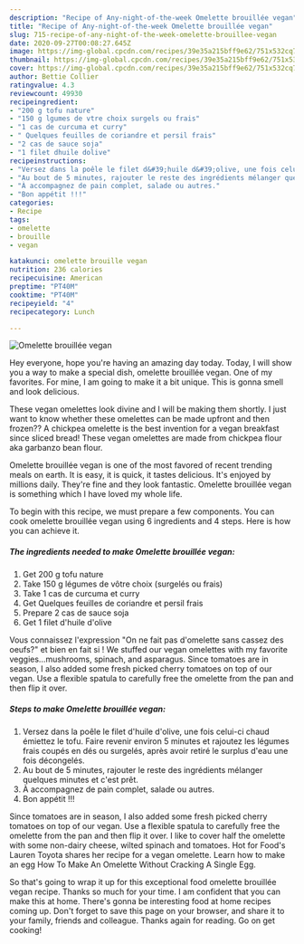 ```yaml
---
description: "Recipe of Any-night-of-the-week Omelette brouillée vegan"
title: "Recipe of Any-night-of-the-week Omelette brouillée vegan"
slug: 715-recipe-of-any-night-of-the-week-omelette-brouillee-vegan
date: 2020-09-27T00:08:27.645Z
image: https://img-global.cpcdn.com/recipes/39e35a215bff9e62/751x532cq70/omelette-brouillee-vegan-photo-principale-de-la-recette.jpg
thumbnail: https://img-global.cpcdn.com/recipes/39e35a215bff9e62/751x532cq70/omelette-brouillee-vegan-photo-principale-de-la-recette.jpg
cover: https://img-global.cpcdn.com/recipes/39e35a215bff9e62/751x532cq70/omelette-brouillee-vegan-photo-principale-de-la-recette.jpg
author: Bettie Collier
ratingvalue: 4.3
reviewcount: 49930
recipeingredient:
- "200 g tofu nature"
- "150 g lgumes de vtre choix surgels ou frais"
- "1 cas de curcuma et curry"
- " Quelques feuilles de coriandre et persil frais"
- "2 cas de sauce soja"
- "1 filet dhuile dolive"
recipeinstructions:
- "Versez dans la poêle le filet d&#39;huile d&#39;olive, une fois celui-ci chaud émiettez le tofu. Faire revenir environ 5 minutes et rajoutez les légumes frais coupés en dés ou surgelés, après avoir retiré le surplus d&#39;eau une fois décongelés."
- "Au bout de 5 minutes, rajouter le reste des ingrédients mélanger quelques minutes et c&#39;est prêt."
- "À accompagnez de pain complet, salade ou autres."
- "Bon appétit !!!"
categories:
- Recipe
tags:
- omelette
- brouille
- vegan

katakunci: omelette brouille vegan 
nutrition: 236 calories
recipecuisine: American
preptime: "PT40M"
cooktime: "PT40M"
recipeyield: "4"
recipecategory: Lunch

---
```



![Omelette brouillée vegan](https://img-global.cpcdn.com/recipes/39e35a215bff9e62/751x532cq70/omelette-brouillee-vegan-photo-principale-de-la-recette.jpg)

Hey everyone, hope you're having an amazing day today. Today, I will show you a way to make a special dish, omelette brouillée vegan. One of my favorites. For mine, I am going to make it a bit unique. This is gonna smell and look delicious.

These vegan omelettes look divine and I will be making them shortly. I just want to know whether these omelettes can be made upfront and then frozen?? A chickpea omelette is the best invention for a vegan breakfast since sliced bread! These vegan omelettes are made from chickpea flour aka garbanzo bean flour.

Omelette brouillée vegan is one of the most favored of recent trending meals on earth. It is easy, it is quick, it tastes delicious. It's enjoyed by millions daily. They're fine and they look fantastic. Omelette brouillée vegan is something which I have loved my whole life.


To begin with this recipe, we must prepare a few components. You can cook omelette brouillée vegan using 6 ingredients and 4 steps. Here is how you can achieve it.

<!--inarticleads1-->

##### The ingredients needed to make Omelette brouillée vegan:

1. Get 200 g tofu nature
1. Take 150 g légumes de vôtre choix (surgelés ou frais)
1. Take 1 cas de curcuma et curry
1. Get  Quelques feuilles de coriandre et persil frais
1. Prepare 2 cas de sauce soja
1. Get 1 filet d&#39;huile d&#39;olive


Vous connaissez l&#39;expression &#34;On ne fait pas d&#39;omelette sans cassez des oeufs?&#34; et bien en fait si ! We stuffed our vegan omelettes with my favorite veggies…mushrooms, spinach, and asparagus. Since tomatoes are in season, I also added some fresh picked cherry tomatoes on top of our vegan. Use a flexible spatula to carefully free the omelette from the pan and then flip it over. 

<!--inarticleads2-->

##### Steps to make Omelette brouillée vegan:

1. Versez dans la poêle le filet d&#39;huile d&#39;olive, une fois celui-ci chaud émiettez le tofu. Faire revenir environ 5 minutes et rajoutez les légumes frais coupés en dés ou surgelés, après avoir retiré le surplus d&#39;eau une fois décongelés.
1. Au bout de 5 minutes, rajouter le reste des ingrédients mélanger quelques minutes et c&#39;est prêt.
1. À accompagnez de pain complet, salade ou autres.
1. Bon appétit !!!


Since tomatoes are in season, I also added some fresh picked cherry tomatoes on top of our vegan. Use a flexible spatula to carefully free the omelette from the pan and then flip it over. I like to cover half the omelette with some non-dairy cheese, wilted spinach and tomatoes. Hot for Food&#39;s Lauren Toyota shares her recipe for a vegan omelette. Learn how to make an egg How To Make An Omelette Without Cracking A Single Egg. 

So that's going to wrap it up for this exceptional food omelette brouillée vegan recipe. Thanks so much for your time. I am confident that you can make this at home. There's gonna be interesting food at home recipes coming up. Don't forget to save this page on your browser, and share it to your family, friends and colleague. Thanks again for reading. Go on get cooking!
